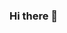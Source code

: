 ### Hi there 👋

<!--
**nentenpizza/nentenpizza** is a ✨ _special_ ✨ repository because its `README.md` (this file) appears on your GitHub profile.
[![nentenpizza github stats](https://github-readme-stats.vercel.app/api?username=nentenpizza)](https://github.com/anuraghazra/github-readme-stats)
